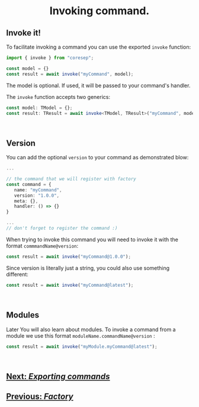 <h1 align="center">
   <b>
        Invoking command.
   </b>
</h1>


## Invoke it!
To facilitate invoking a command you can use the exported `invoke` function:

```typescript
import { invoke } from "coresep";

const model = {} 
const result = await invoke("myCommand", model);
```

The model is optional. If used, it will be passed to your command's handler.

The `invoke` function accepts two generics:

```typescript
const model: TModel = {};
const result: TResult = await invoke<TModel, TResult>("myCommand", model);
```
<br />

## Version
You can add the optional `version` to your command as demonstrated blow:
```typescript
...

// the command that we will register with factory
const command = {
   name: "myCommand",
   version: "1.0.0",
   meta: {},
   handler: () => {}
}

...
// don't forget to register the command :)
```

When trying to invoke this command you will need to invoke it with the format `commmandName@version`:
```typescript
const result = await invoke("myCommand@1.0.0");
```

Since version is literally just a string, you could also use something different: 
```typescript
const result = await invoke("myCommand@latest");
```
<br />

## Modules
Later You will also learn about modules. To invoke a command from a module we use this format `moduleName.commandName@version` :
```typescript
const result = await invoke("myModule.myCommand@latest");
```

<br />

<div>
   <h2><a href="./exporting-commands.md">   
      Next: <i>Exporting commands</i>
   </a></h2>
</div>

<div>
   <h2><a href="./factory.md">   
      Previous: <i>Factory</i>
   </a></h2>
</div>